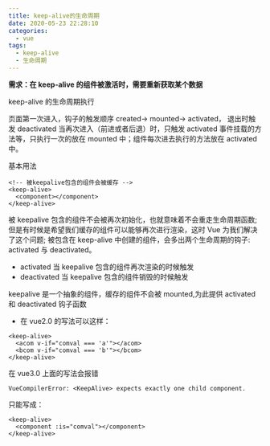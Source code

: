 ```yaml
---
title: keep-alive的生命周期
date: 2020-05-23 22:28:10
categories:
  - vue
tags:
  - keep-alive
  - 生命周期
---
```


**需求：在 keep-alive 的组件被激活时，需要重新获取某个数据**

keep-alive 的生命周期执行

页面第一次进入，钩子的触发顺序
created-> mounted-> activated，
退出时触发 deactivated
当再次进入（前进或者后退）时，只触发 activated
事件挂载的方法等，只执行一次的放在 mounted 中；组件每次进去执行的方法放在 activated 中。

<!-- more -->

基本用法

```
<!-- 被keepalive包含的组件会被缓存 -->
<keep-alive>
  <component></component>
</keep-alive>
```

被 keepalive 包含的组件不会被再次初始化，也就意味着不会重走生命周期函数;
但是有时候是希望我们缓存的组件可以能够再次进行渲染，这时 Vue 为我们解决了这个问题;
被包含在 keep-alive 中创建的组件，会多出两个生命周期的钩子: activated 与 deactivated。

- activated
  当 keepalive 包含的组件再次渲染的时候触发
- deactivated
  当 keepalive 包含的组件销毁的时候触发

keepalive 是一个抽象的组件，缓存的组件不会被 mounted,为此提供 activated 和 deactivated 钩子函数

- 在 vue2.0 的写法可以这样：

```
<keep-alive>
  <acom v-if="comval === 'a'"></acom>
  <bcom v-if="comval === 'b'"></bcom>
</keep-alive>
```

在 vue3.0 上面的写法会报错

```
VueCompilerError: <KeepAlive> expects exactly one child component.
```

只能写成：

```
<keep-alive>
  <component :is="comval"></component>
</keep-alive>
```
